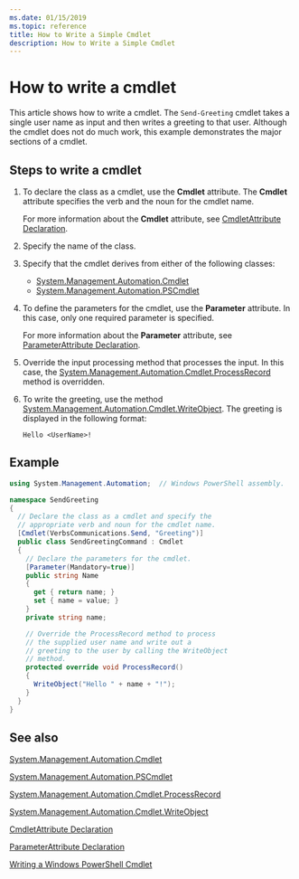 ```yaml
---
ms.date: 01/15/2019
ms.topic: reference
title: How to Write a Simple Cmdlet
description: How to Write a Simple Cmdlet
---
```


# How to write a cmdlet

This article shows how to write a cmdlet. The `Send-Greeting` cmdlet takes a single user name as
input and then writes a greeting to that user. Although the cmdlet does not do much work, this
example demonstrates the major sections of a cmdlet.

## Steps to write a cmdlet

1. To declare the class as a cmdlet, use the **Cmdlet** attribute. The **Cmdlet** attribute
   specifies the verb and the noun for the cmdlet name.

   For more information about the **Cmdlet** attribute, see [CmdletAttribute Declaration](cmdlet-attribute-declaration.md).

2. Specify the name of the class.

3. Specify that the cmdlet derives from either of the following classes:

   * [System.Management.Automation.Cmdlet](/dotnet/api/System.Management.Automation.Cmdlet)
   * [System.Management.Automation.PSCmdlet](/dotnet/api/System.Management.Automation.PSCmdlet)

4. To define the parameters for the cmdlet, use the **Parameter** attribute. In this case, only one
   required parameter is specified.

   For more information about the **Parameter** attribute, see [ParameterAttribute Declaration](parameter-attribute-declaration.md).

5. Override the input processing method that processes the input. In this case, the
   [System.Management.Automation.Cmdlet.ProcessRecord](/dotnet/api/System.Management.Automation.Cmdlet.ProcessRecord)
   method is overridden.

6. To write the greeting, use the method [System.Management.Automation.Cmdlet.WriteObject](/dotnet/api/System.Management.Automation.Cmdlet.WriteObject).
   The greeting is displayed in the following format:

   ```Output
   Hello <UserName>!
   ```

## Example

```csharp
using System.Management.Automation;  // Windows PowerShell assembly.

namespace SendGreeting
{
  // Declare the class as a cmdlet and specify the
  // appropriate verb and noun for the cmdlet name.
  [Cmdlet(VerbsCommunications.Send, "Greeting")]
  public class SendGreetingCommand : Cmdlet
  {
    // Declare the parameters for the cmdlet.
    [Parameter(Mandatory=true)]
    public string Name
    {
      get { return name; }
      set { name = value; }
    }
    private string name;

    // Override the ProcessRecord method to process
    // the supplied user name and write out a
    // greeting to the user by calling the WriteObject
    // method.
    protected override void ProcessRecord()
    {
      WriteObject("Hello " + name + "!");
    }
  }
}
```

## See also

[System.Management.Automation.Cmdlet](/dotnet/api/System.Management.Automation.Cmdlet)

[System.Management.Automation.PSCmdlet](/dotnet/api/System.Management.Automation.PSCmdlet)

[System.Management.Automation.Cmdlet.ProcessRecord](/dotnet/api/System.Management.Automation.Cmdlet.ProcessRecord)

[System.Management.Automation.Cmdlet.WriteObject](/dotnet/api/System.Management.Automation.Cmdlet.WriteObject)

[CmdletAttribute Declaration](cmdlet-attribute-declaration.md)

[ParameterAttribute Declaration](parameter-attribute-declaration.md)

[Writing a Windows PowerShell Cmdlet](writing-a-windows-powershell-cmdlet.md)
